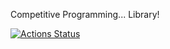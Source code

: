 Competitive Programming... Library!

[![Actions Status](https://github.com/Cyanmond/cp_library/workflows/verify/badge.svg)](https://github.com/Cyanmond/cp_library/actions)